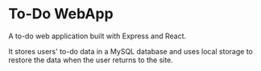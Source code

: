 # To-Do WebApp

A to-do web application built with Express and React.

It stores users' to-do data in a MySQL database and uses local storage to restore the data when the user returns to the site.
